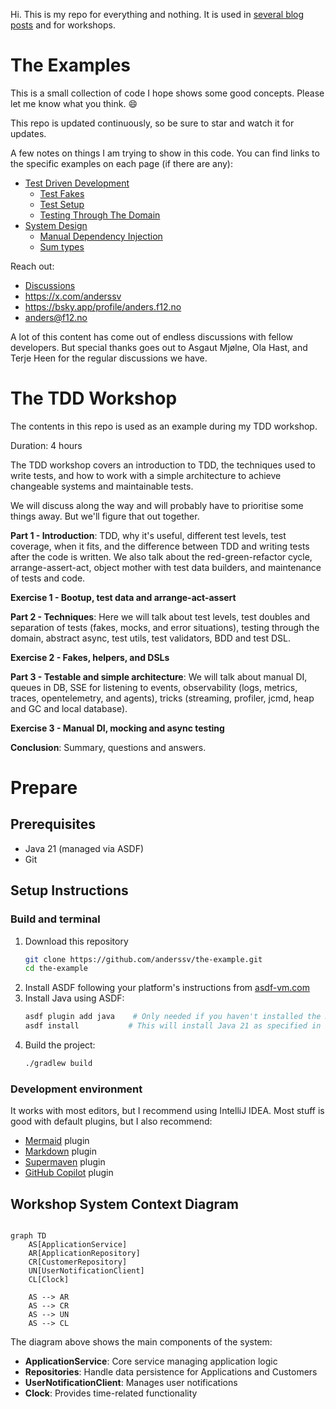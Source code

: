 Hi. This is my repo for everything and nothing. It is used in [several blog posts](https://blog.f12.no) and for workshops.

# The Examples
This is a small collection of code I hope shows some good concepts. Please let me know what you think. 😄

This repo is updated continuously, so be sure to star and watch it for updates.

A few notes on things I am trying to show in this code. You can find links to the specific examples on each page (if there are any):
- [Test Driven Development](doc/tdd.md)
  - [Test Fakes](doc/fakes.md)
  - [Test Setup](doc/test-setup.md)
  - [Testing Through The Domain](doc/tttd.md)
- [System Design](doc/system-design.md)
  - [Manual Dependency Injection](doc/manual-dependency-injection.md)
  - [Sum types](doc/sum-types.md)

Reach out:
- [Discussions](https://github.com/anderssv/the-example/discussions)
- https://x.com/anderssv
- https://bsky.app/profile/anders.f12.no
- [anders@f12.no](mailto:anders@f12.no)

A lot of this content has come out of endless discussions with fellow developers.
But special thanks goes out to Asgaut Mjølne, Ola Hast, and Terje Heen for the regular discussions we have.

# The TDD Workshop

The contents in this repo is used as an example during my TDD workshop.

Duration: 4 hours

The TDD workshop covers an introduction to TDD, the techniques used to write tests,
and how to work with a simple architecture to achieve changeable systems and maintainable tests.

We will discuss along the way and will probably have to prioritise some things away. But we'll figure that out together.

**Part 1 - Introduction**: TDD, why it's useful, different test levels, test coverage, when it fits, and the difference between TDD and writing tests after the code is written. We also talk about the red-green-refactor cycle, arrange-assert-act, object mother with test data builders, and maintenance of tests and code.

**Exercise 1 - Bootup, test data and arrange-act-assert**

**Part 2 - Techniques**: Here we will talk about test levels, test doubles and separation of tests (fakes, mocks, and error situations), testing through the domain, abstract async, test utils, test validators, BDD and test DSL.

**Exercise 2 - Fakes, helpers, and DSLs**

**Part 3 - Testable and simple architecture**: We will talk about manual DI, queues in DB, SSE for listening to events, observability (logs, metrics, traces, opentelemetry, and agents), tricks (streaming, profiler, jcmd, heap and GC and local database).

**Exercise 3 - Manual DI, mocking and async testing**

**Conclusion**: Summary, questions and answers.

# Prepare

## Prerequisites
- Java 21 (managed via ASDF)
- Git

## Setup Instructions

### Build and terminal
1. Download this repository
   ```bash
   git clone https://github.com/anderssv/the-example.git
   cd the-example
   ```
2. Install ASDF following your platform's instructions from [asdf-vm.com](https://asdf-vm.com/guide/getting-started.html)
3. Install Java using ASDF:
   ```bash
   asdf plugin add java    # Only needed if you haven't installed the Java plugin before
   asdf install           # This will install Java 21 as specified in .tool-versions
   ```
4. Build the project:
   ```bash
   ./gradlew build
   ```
### Development environment

It works with most editors, but I recommend using IntelliJ IDEA.
Most stuff is good with default plugins, but I also recommend:
- [Mermaid](https://plugins.jetbrains.com/plugin/20146-mermaid) plugin
- [Markdown](https://plugins.jetbrains.com/plugin/7793-markdown) plugin
- [Supermaven](https://plugins.jetbrains.com/plugin/23893-supermaven) plugin
- [GitHub Copilot](https://plugins.jetbrains.com/plugin/17718-github-copilot) plugin


## Workshop System Context Diagram

```mermaid

graph TD
    AS[ApplicationService]
    AR[ApplicationRepository]
    CR[CustomerRepository]
    UN[UserNotificationClient]
    CL[Clock]

    AS --> AR
    AS --> CR
    AS --> UN
    AS --> CL

```

The diagram above shows the main components of the system:
- **ApplicationService**: Core service managing application logic
- **Repositories**: Handle data persistence for Applications and Customers
- **UserNotificationClient**: Manages user notifications
- **Clock**: Provides time-related functionality
